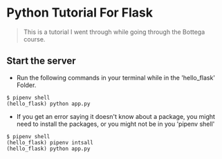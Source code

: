 # Python Tutorial For Flask

> This is a tutorial I went through while going through the Bottega course.

## Start the server

- Run the following commands in your terminal while in the 'hello_flask' Folder.

```
$ pipenv shell
(hello_flask) python app.py
```

- If you get an error saying it doesn't know about a package, you might need to install the packages, or you might not be in you 'pipenv shell'

```
$ pipenv shell
(hello_flask) pipenv intsall
(hello_flask) python app.py
```
